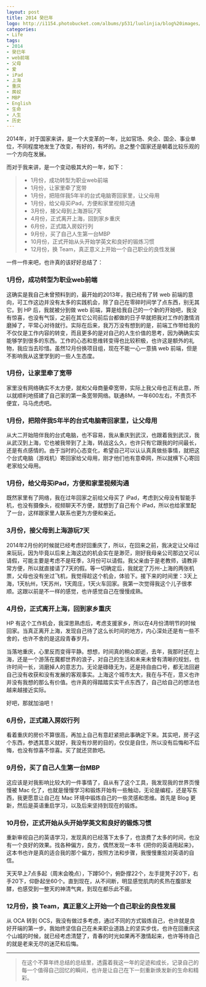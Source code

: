 ```yaml
---
layout: post
title: 2014 癸巳年
logo: http://i1154.photobucket.com/albums/p531/luolinjia/blog%20images/20150118_cn_1_zpsda13ed1c.jpg
categories:
- Life
tags:
- 2014
- 癸巳年
- web前端
- 父母
- 爱
- iPad
- 上海
- 重庆
- 房奴
- MBP
- English
- 生命
- 人生
- 历史
---
```


2014年，对于国家来讲，是一个大变革的一年，比如官场、央企、国企、事业单位，不同程度地发生了改变，有好的，有坏的。总之整个国家还是朝着比较乐观的一个方向在发展。    

而对于我来讲，是一个变动极其大的一年，如下：  

> - 1月份，成功转型为职业web前端
> - 1月份，让家里牵了宽带
> - 1月份，把陪伴我5年半的台式电脑寄回家里，让父母用
> - 1月份，给父母买iPad，方便和家里视频沟通
> - 3月份，接父母到上海游玩7天
> - 4月份，正式离开上海，回到家乡重庆
> - 6月份，正式踏入房奴行列
> - 9月份，买了自己人生第一台MBP
> - 10月份，正式开始从头开始学英文和良好的锻炼习惯
> - 12月份，换 Team，真正意义上开始一个自己职业的良性发展

一件一件来吧，也许真的该好好总结了：

### 1月份，成功转型为职业web前端  

这确实是我自己未曾预料到的，最开始的2013年，我已经有了转 web 前端的意向，可工作这边并没有太多的实践机会，除了自己在零碎时间学了点东西，别无其它。到 HP 后，我就被分到做 web 前端，算是给我自己的一个新的开始吧，我没有惊喜，也没有气馁，之前在其它公司前后台都做的日子早就把我对工作的激情消磨掉了，平常心对待就行。实际在后来，我万万没有想到的是，前端工作带给我的不仅仅是工作内容的转变，而且更多的是对自己的人生价值的思考，因为确确实实能够学到很多的东西。工作的心态和思维转变得也比较积极，也许这是额外的礼物，我应当去珍惜。虽然12月份换项目组，现在不能一心一意搞 web 前端，但是不影响我从这里学到的一些人生态度。  

### 1月份，让家里牵了宽带  

家里没有网络确实不太方便，就和父母商量牵宽带，实际上我父母也正有此意，所以就顺利地搭建了自己家的第一条宽带网络。联通8M，一年600左右，不贵页不便宜，马马虎虎吧。

### 1月份，把陪伴我5年半的台式电脑寄回家里，让父母用  

从大二开始陪伴我的台式电脑，也不容易，我从重庆到武汉，也跟着我到武汉，我从武汉到上海，它也被我带到了上海，转战这么久，也许只有它跟我的时间最长，还是有点感情的。由于当时的心态变化，希望自己可以认认真真做些事情，就把这个台式电脑（游戏机）寄回家给父母用，刚才他们也有意牵网，所以就横下心寄回老家给父母用。  

### 1月份，给父母买iPad，方便和家里视频沟通  

既然家里有了网络，我在过年回家之前给父母买了 iPad，考虑到父母没有智能手机，也没有摄像头，视频聊天不方便，就想到了自己有个 iPad，所以也给家里配了一台，这样跟家里人联系也更为方便和亲近。  

### 3月份，接父母到上海游玩7天  

2014年2月份的时候就已经考虑好回重庆了，所以，在回来之前，我决定让父母过来玩玩，因为毕竟以后来上海这边的机会实在是渺茫，刚好我母亲公司那边又可以请假，可能主要是考虑不是旺季，3月份可以请假。我父亲由于是老教师，请教非常方便，所以就直接请了7天的假。等一切确定后，我就定了万州-上海的两张机票，父母也没有坐过飞机，我觉得趁这个机会，体验下。接下来的时间里：3天上海，1天杭州，1天苏州，1天周庄，1天火车回家。我第一次觉得我这个儿子很孝顺。这跟以前是不一样的感觉，也许感觉自己在慢慢成熟。  

### 4月份，正式离开上海，回到家乡重庆  

HP 有这个工作机会，我深思熟虑后，考虑支援家乡，所以在4月份清明节的时候回家。当真正离开上海，发现自己待了这么长时间的地方，内心深处还是有一些不舍的，也许不舍的是这段青春岁月。  

当落地重庆，心里反而变得平静。想想，时间真的稍众即逝，去年，我那时还在上海，还是一个游荡在魔都世界的浪子，对自己的生活和未来未曾有清晰的规划，也许时间一长，消磨掉人的意志力。无论是碌碌无为，还是持自由口号，都无法回避自己没有收获和没有发展的客观事实。上海这个城市太大，我在与不在，意义也许并没有我想的那么有价值。也许真的得踏踏实实干点东西了，自己给自己的想法也越来越接近实际。  

好吧，那就加油吧！  

### 6月份，正式踏入房奴行列  

看着重庆的房价不算很高，再加上自己有意赶紧把此事确定下来。其实吧，房子这个东西，参透其意义就好，我没有炒房的目的，仅仅是自住，所以没有后悔和不后悔，也没有惊喜不惊喜。买了就还贷款吧。  

### 9月份，买了自己人生第一台MBP  

这应该是对我影响比较大的一件事情了，自从有了这个工具，我发现我的世界页慢慢被 Mac 化了，也就是慢慢学习和锻炼开始有一些触动，无论是编程，还是写东西，我更愿意让自己在 Mac 环境中锻炼自己的一些灵感和思维。首先是 Blog 更新，然后是英语重启学习，以及后来坚持到现在的锻炼。  

### 10月份，正式开始从头开始学英文和良好的锻炼习惯  

重新审视自己的英语学习，发现真的已经落下太多了，也浪费了太多的时间，也没有一个良好的效果。找各种偏方，良方，偶然发现一本书《把你的英语用起来》，这本书也许是真的适合我的那个偏方，按照方法和步骤，我慢慢重拾对英语的自信。  

天天早上7点多起（周末会晚点），下蹲50个，俯卧撑22个，左手提凳子20下，右手20下，仰卧起坐60个。直到现在，从不间断，明显感觉肌肉的炙热在腹部发酵，也感受到一整天的神清气爽，到现在都乐此不疲。  

### 12月份，换 Team，真正意义上开始一个自己职业的良性发展  

从 OCA 转到 OCS，我没有做过多考虑，通过不同的方式锻炼自己，也许就是良好开端的第一步。我始终坚信自己在未来职业道路上的坚实步伐，也许在回重庆这个山城的时候，就已经考虑清楚了，青春的时光如果再不激情起来，也许等待自己的就是老来无尽的迷茫和后悔。  

---
> 在这个不算年终总结的总结里，透露着我这一年的足迹和成长，记录自己的每一个值得自己回忆的瞬间，也许是让自己在下一刻重新焕发新的生命和精彩。


